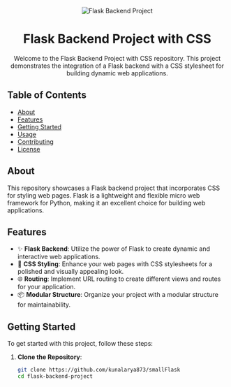 <!-- Add your project banner here -->
<p align="center">
  <img src="https://realpython.com/cdn-cgi/image/width=1920,format=auto/https://files.realpython.com/media/Flask-by-Example-Setting-up-Postgres-SQLAlchemy-and-Alembic_Watermarked.0cbf10a02bca.jpg" alt="Flask Backend Project">
</p>

<!-- Project Title -->
<h1 align="center">Flask Backend Project with CSS</h1>

<!-- Project Description -->
<p align="center">
  Welcome to the Flask Backend Project with CSS repository. This project demonstrates the integration of a Flask backend with a CSS stylesheet for building dynamic web applications.
</p>

<!-- Table of Contents -->
<h2>Table of Contents</h2>

- [About](#about)
- [Features](#features)
- [Getting Started](#getting-started)
- [Usage](#usage)
- [Contributing](#contributing)
- [License](#license)

<!-- About Section -->
## About

This repository showcases a Flask backend project that incorporates CSS for styling web pages. Flask is a lightweight and flexible micro web framework for Python, making it an excellent choice for building web applications.

<!-- Features Section -->
## Features

- ✨ **Flask Backend**: Utilize the power of Flask to create dynamic and interactive web applications.
- 🎨 **CSS Styling**: Enhance your web pages with CSS stylesheets for a polished and visually appealing look.
- 🌐 **Routing**: Implement URL routing to create different views and routes for your application.
- 📦 **Modular Structure**: Organize your project with a modular structure for maintainability.

<!-- Getting Started Section -->
## Getting Started

To get started with this project, follow these steps:

1. **Clone the Repository**:
   ```bash
   git clone https://github.com/kunalarya873/smallFlask
   cd flask-backend-project
